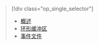 > [!div class="op_single_selector"]
>- [概述](../articles/sql-database/sql-database-xevent-db-diff-from-svr.md)
>- [环形缓冲区](../articles/sql-database/sql-database-xevent-code-ring-buffer.md)
>- [事件文件](../articles/sql-database/sql-database-xevent-code-event-file.md)

<!---HONumber=Mooncake_0704_2016-->